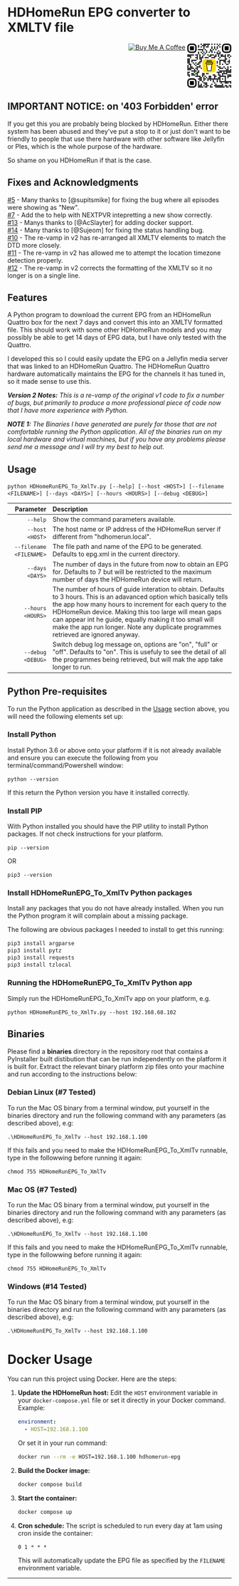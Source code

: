 # HDHomeRun EPG converter to XMLTV file
<div align="right">
<a href="https://buymeacoffee.com/incubusvictim" target="_blank"><img align="top" src="https://cdn.buymeacoffee.com/buttons/default-orange.png" alt="Buy Me A Coffee" height="41" width="174"></a> <img align="top" src="https://github.com/IncubusVictim/HDHomeRunEPG-to-XmlTv/blob/main/bmc_qr.png" width="100" />
</div>

## IMPORTANT NOTICE: on '403 Forbidden' error

If you get this you are probably being blocked by HDHomeRun.  Either there system has been abused and they've put a stop to it or just don't want to be friendly to people that use there hardware with other software like Jellyfin or Ples, which is the whole purpose of the hardware.

So shame on you HDHomeRun if that is the case.

## Fixes and Acknowledgments

[#5](https://github.com/IncubusVictim/HDHomeRunEPG-to-XmlTv/issues/5) - Many thanks to [@supitsmike] for fixing the bug where all episodes were showing as "New".<br/>
[#7](https://github.com/IncubusVictim/HDHomeRunEPG-to-XmlTv/issues/7) - Add the <new /> to help with NEXTPVR intepretting a new show correctly.<br/>
[#13](https://github.com/IncubusVictim/HDHomeRunEPG-to-XmlTv/issues/13) - Manys thanks to [@AcSlayter] for adding docker support.<br/>
[#14](https://github.com/IncubusVictim/HDHomeRunEPG-to-XmlTv/issues/14) - Many thanks to [@Sujeom] for fixing the status handling bug.<br/>
[#10](https://github.com/IncubusVictim/HDHomeRunEPG-to-XmlTv/issues/10) - The re-vamp in v2 has re-arranged all XMLTV elements to match the DTD more closely.<br/>
[#11](https://github.com/IncubusVictim/HDHomeRunEPG-to-XmlTv/issues/11) - The re-vamp in v2 has allowed me to attempt the location timezone detection properly.<br/>
[#12](https://github.com/IncubusVictim/HDHomeRunEPG-to-XmlTv/issues/12) - The re-vamp in v2 corrects the formatting of the XMLTV so it no longer is on a single line.<br/>

## Features

A Python program to download the current EPG from an HDHomeRun Quattro box for the next 7 days and convert this into an XMLTV formatted file.  This should work with some other HDHomeRun models and you may possibly be able to get 14 days of EPG data, but I have only tested with the Quattro.

I developed this so I could easily update the EPG on a Jellyfin media server that was linked to an HDHomeRun Quattro.  The HDHomeRun Quattro hardware automatically maintains the EPG for the channels it has tuned in, so it made sense to use this.

<i><b>Version 2 Notes:</b> This is a re-vamp of the original v1 code to fix a number of bugs, but primarily to produce a more professional piece of code now that I have more experience with Python.</i>

<i><b>NOTE 1:</b> The Binaries I have generated are purely for those that are not comfortable running the Python application.  All of the binaries run on my local hardware and virtual machines, but if you have any problems please send me a message and I will try my best to help out.</i>

## Usage

```
python HDHomeRunEPG_To_XmlTv.py [--help] [--host <HOST>] [--filename <FILENAME>] [--days <DAYS>] [--hours <HOURS>] [--debug <DEBUG>]
```

|      Parameter | Description     |
| -------------: | :-------------- |
| `--help`  | Show the command parameters available. |
| `--host <HOST>`  | The host name or IP address of the HDHomeRun server if different from "hdhomerun.local". |
| `--filename <FILENAME>` | The file path and name of the EPG to be generated. Defaults to epg.xml in the current directory. |
| `--days <DAYS>` | The number of days in the future from now to obtain an EPG for. Defaults to 7 but will be restricted to the maximum number of days the HDHomeRun device will return. |
| `--hours <HOURS>` | The number of hours of guide interation to obtain. Defaults to 3 hours. This is an adavanced option which basically tells the app how many hours to increment for each query to the HDHomeRun device.  Making this too large will mean gaps can appear int he guide, equally making it too small will make the app run longer. Note any duplicate programmes retrieved are ignored anyway. |
| `--debug <DEBUG>` | Switch debug log message on, options are "on", "full" or "off". Defaults to "on". This is usefuly to see the detail of all the programmes being retrieved, but will mak the app take longer to run. |

## Python Pre-requisites

To run the Python application as described in the [Usage](#usage) section above, you will need the following elements set up:

### Install Python

Install Python 3.6 or above onto your platform if it is not already available and ensure you can execute the following from you terminal/command/Powershell window:

```
python --version
```

If this return the Python version you have it installed correctly.

### Install PIP

With Python installed you should have the PIP utility to install Python packages. If not check instructions for your platform.

```
pip --version
```

OR 

```
pip3 --version
```

### Install HDHomeRunEPG_To_XmlTv Python packages

Install any packages that you do not have already installed. When you run the Python program it will complain about a missing package.

The following are obvious packages I needed to install to get this running:

```
pip3 install argparse
pip3 install pytz
pip3 install requests
pip3 install tzlocal
```

### Running the HDHomeRunEPG_To_XmlTv Python app

Simply run the HDHomeRunEPG_To_XmlTv app on your platform, e.g.

```
python HDHomeRunEPG_to_XmlTv.py --host 192.168.68.102
```

## Binaries

Please find a <b>binaries</b> directory in the repository root that contains a PyInstaller built distibution that can be run independently on the platform it is built for.  Extract the relevant binary platform zip files onto your machine and run according to the instructions below:

### Debian Linux (#7 Tested)

To run the Mac OS binary from a terminal window, put yourself in the binaries directory and run the following command with any parameters (as described above), e.g:

```
.\HDHomeRunEPG_To_XmlTv --host 192.168.1.100
```

If this fails and you need to make the HDHomeRunEPG_To_XmlTv runnable, type in the followwing before running it again:

```
chmod 755 HDHomeRunEPG_To_XmlTv
```

### Mac OS (#7 Tested)

To run the Mac OS binary from a terminal window, put yourself in the binaries directory and run the following command with any parameters (as described above), e.g:

```
.\HDHomeRunEPG_To_XmlTv --host 192.168.1.100
```

If this fails and you need to make the HDHomeRunEPG_To_XmlTv runnable, type in the followwing before running it again:

```
chmod 755 HDHomeRunEPG_To_XmlTv
```

### Windows (#14 Tested)

To run the Mac OS binary from a terminal window, put yourself in the binaries directory and run the following command with any parameters (as described above), e.g:

```
.\HDHomeRunEPG_To_XmlTv --host 192.168.1.100
```

# Docker Usage

You can run this project using Docker. Here are the steps:

1. **Update the HDHomeRun host:**
	Edit the `HOST` environment variable in your `docker-compose.yml` file or set it directly in your Docker command. Example:
	```yaml
	environment:
	  - HOST=192.168.1.100
	```
	Or set it in your run command:
	```sh
	docker run --rm -e HOST=192.168.1.100 hdhomerun-epg
	```

2. **Build the Docker image:**
	```sh
	docker compose build
	```

3. **Start the container:**
	```sh
	docker compose up
	```

4. **Cron schedule:**
	The script is scheduled to run every day at 1am using cron inside the container:
	```cron
	0 1 * * *
	```
	This will automatically update the EPG file as specified by the `FILENAME` environment variable.

---
